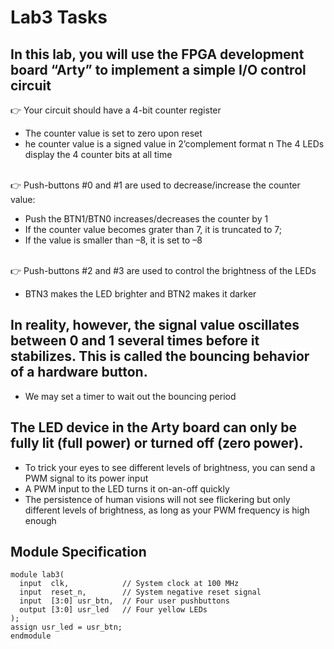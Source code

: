 # Lab3 Tasks

## In this lab, you will use the FPGA development board “Arty” to implement a simple I/O control circuit

👉 Your circuit should have a 4-bit counter register
- The counter value is set to zero upon reset
- he counter value is a signed value in 2’complement format n The 4 LEDs display the 4 counter bits at all time
<br/>
👉 Push-buttons #0 and #1 are used to decrease/increase the counter value: 

- Push the BTN1/BTN0 increases/decreases the counter by 1
- If the counter value becomes grater than 7, it is truncated to 7;
- If the value is smaller than –8, it is set to –8
<br/>
👉 Push-buttons #2 and #3 are used to control the brightness of the LEDs

- BTN3 makes the LED brighter and BTN2 makes it darker


## In reality, however, the signal value oscillates between 0 and 1 several times before it stabilizes. This is called the bouncing behavior of a hardware button.
- We may set a timer to wait out the bouncing period

## The LED device in the Arty board can only be fully lit (full power) or turned off (zero power).
- To trick your eyes to see different levels of brightness, you can send a PWM signal to its power input
- A PWM input to the LED turns it on-an-off quickly
- The persistence of human visions will not see flickering but only different levels of brightness, as long as your PWM frequency is high enough


## Module Specification
<pre><code>module lab3(
  input  clk,            // System clock at 100 MHz
  input  reset_n,        // System negative reset signal
  input  [3:0] usr_btn,  // Four user pushbuttons
  output [3:0] usr_led   // Four yellow LEDs
);
assign usr_led = usr_btn;
endmodule
</code></pre>
